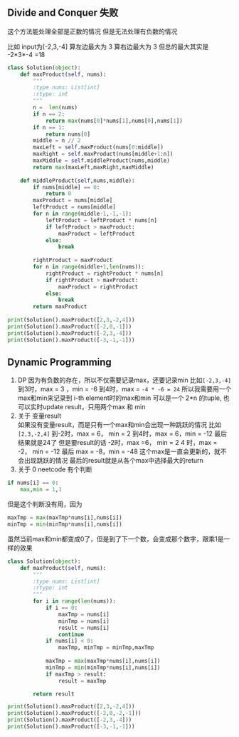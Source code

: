 ## Divide and Conquer 失败

这个方法能处理全部是正数的情况
但是无法处理有负数的情况

比如 input为\[-2,3,-4\]
算左边最大为 3 
算右边最大为 3
但总的最大其实是  -2\*3\*-4 =18
```python
class Solution(object):
    def maxProduct(self, nums):
        """
        :type nums: List[int]
        :rtype: int
        """
        n =  len(nums)
        if n == 2:
            return max(nums[0]*nums[1],nums[0],nums[1])
        if n == 1:
            return nums[0]
        middle = n // 2
        maxLeft = self.maxProduct(nums[0:middle])
        maxRight = self.maxProduct(nums[middle+1:n])
        maxMiddle = self.middleProduct(nums,middle)
        return max(maxLeft,maxRight,maxMiddle)
    
    def middleProduct(self,nums,middle):
        if nums[middle] == 0:
            return 0
        maxProduct = nums[middle]
        leftProduct = nums[middle]
        for n in range(middle-1,-1,-1):
            leftProduct = leftProduct * nums[n]
            if leftProduct > maxProduct:
                maxProduct = leftProduct
            else:
                break
        
        rightProduct = maxProduct
        for n in range(middle+1,len(nums)):
            rightProduct = rightProduct * nums[n]
            if rightProduct > maxProduct:
                maxProduct = rightProduct
            else:
                break
        return maxProduct
    
print(Solution().maxProduct([2,3,-2,4]))
print(Solution().maxProduct([-2,0,-1]))
print(Solution().maxProduct([-2,3,-4]))
print(Solution().maxProduct([-3,-1,-1]))
```

## Dynamic Programming
1. DP
	因为有负数的存在，所以不仅需要记录max，还要记录min
	比如`[-2,3,-4]` 到3时，max = 3 ，min = -6
	到4时，max = `-4 * -6 = 24`
	所以我需要用一个max和min来记录到 i-th element时的max和min
	可以是一个 2\*n 的tuple, 也可以实时update result，只用两个max 和 min
2. 关于 变量result  
	如果没有变量result，而是只有一个max和min会出现一种跳跃的情况
	比如`[2,3,-2,4]` 
	到-2时，max = 6， min = 2
	到4时，max = 6，min = -12
	最后结果就是24了
	但是要result的话
	-2时，max =6， min = 2
	4 时，max = -2， min = -12
	最后  max = -8，min = -48
	这个max是一直会更新的，就不会出现跳跃的情况
	最后的result就是从各个max中选择最大的return
3. 关于 0
	neetcode 有个判断
```python
if nums[i] == 0:
	max,min = 1,1
```
但是这个判断没有用，因为
```python
maxTmp = max(maxTmp*nums[i],nums[i])
minTmp = min(minTmp*nums[i],nums[i])
```
虽然当前max和min都变成0了，但是到了下一个数，会变成那个数字，跟乘1是一样的效果

```python
class Solution(object):
    def maxProduct(self, nums):
        """
        :type nums: List[int]
        :rtype: int
        """
        for i in range(len(nums)): 
            if i == 0:
                maxTmp = nums[i]
                minTmp = nums[i]
                result = nums[i]
                continue
            if nums[i] < 0:
                maxTmp, minTmp = minTmp,maxTmp           
            
            maxTmp = max(maxTmp*nums[i],nums[i])
            minTmp = min(minTmp*nums[i],nums[i])
            if maxTmp > result:
                result = maxTmp

        return result

print(Solution().maxProduct([2,3,-2,4]))
print(Solution().maxProduct([-2,0,-2,-1]))
print(Solution().maxProduct([-2,3,-4]))
print(Solution().maxProduct([-3,-1,-1]))
```